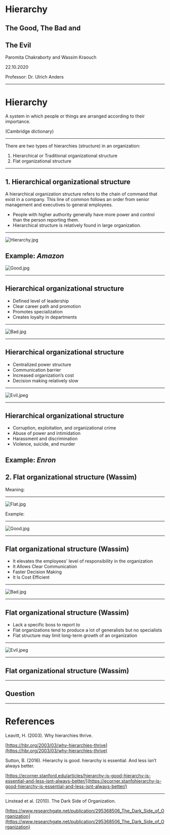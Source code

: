 # Hierarchy
## The Good, The Bad and
## The Evil
Paromita Chakraborty and Wassim Kraouch

22.10.2020

Professor: Dr. Ulrich Anders

---

# Hierarchy

A system in which people or things are arranged according to their importance.

(Cambridge dictionary)

---

There are two types of hierarchies (structure) in an organization:
1. Hierarchical or Traditional organizational structure
1. Flat organizational structure 

---

## 1. Hierarchical organizational structure

A hierarchical organization structure refers to the chain of command that exist in a company. This line of common follows an order from senior management and executives to general employees.
* People with higher authority generally have more power and control than the person reporting them.
* Hierarchical structure is relatively found in large organization.

---

![Hierarchy.jpg](Hierarchy.jpg)

Example: **_Amazon_**
---

![Good.jpg](Good.jpg)

---

## Hierarchical organizational structure

* Defined level of leadership 
* Clear career path and promotion
* Promotes specialization
* Creates loyalty in departments

---

![Bad.jpg](Bad.jpg)

---

## Hierarchical organizational structure


* Centralized power structure
* Communication barrier
* Increased organization’s cost
* Decision making relatively slow

---

![Evil.jpeg](Evil.jpeg)

---

## Hierarchical organizational structure

* Corruption, exploitation, and organizational crime
* Abuse of power and intimidation
* Harassment and discrimination  
* Violence, suicide, and murder 

Example: **_Enron_**
---

## 2. Flat organizational structure (Wassim)

Meaning:

---
![Flat.jpg](Flat.jpg)

Example:

---

![Good.jpg](Good.jpg)

---

## Flat organizational structure (Wassim)

* It elevates the employees' level of responsibility in the organization
* It Allows Clear Communication
* Faster Decision Making
* It Is Cost Efficient

---

![Bad.jpg](Bad.jpg)

---

## Flat organizational structure (Wassim)

* Lack a specific boss to report to
* Flat organizations tend to produce a lot of generalists but no specialists
* Flat structure may limit long-term growth of an organization

---

![Evil.jpeg](Evil.jpeg)

---

## Flat organizational structure (Wassim)

---

## Question

---
# References

Leavitt, H. (2003). Why hierarchies thrive.

[https://hbr.org/2003/03/why-hierarchies-thrive](https://hbr.org/2003/03/why-hierarchies-thrive)

Sutton, B. (2016). Hierarchy is good. hierarchy is essential. And less isn’t always better. 

[https://ecorner.stanford.edu/articles/hierarchy-is-good-hierarchy-is-essential-and-less-isnt-always-better/](https://ecorner.stanfohierarchy-is-good-hierarchy-is-essential-and-less-isnt-always-better/)

---
Linstead et al. (2010). The Dark Side of Organization. 

[https://www.researchgate.net/publication/295368506_The_Dark_Side_of_Organization](https://www.researchgate.net/publication/295368506_The_Dark_Side_of_Organization)
